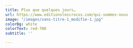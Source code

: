 ```yaml
---
title: Plus que quelques jours…
url: https://www.editionslescrocos.com/qui-sommes-nous
image: "/images/sans-titre-1_modifie-1.jpg"
colorBg: white
colorText: red-700
subtitle: ''

---
```

